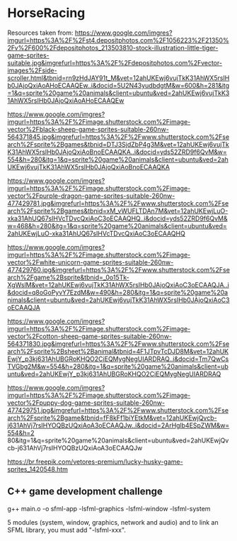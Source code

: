 # HorseRacing

Resources taken from:
https://www.google.com/imgres?imgurl=https%3A%2F%2Fst4.depositphotos.com%2F1056223%2F21350%2Fv%2F600%2Fdepositphotos_213503810-stock-illustration-little-tiger-game-sprites-suitable.jpg&imgrefurl=https%3A%2F%2Fdepositphotos.com%2Fvector-images%2Fside-scroller.html&tbnid=rn9zHdJAY91t_M&vet=12ahUKEwj6vujTkK31AhWX5rsIHb0JAjoQxiAoAHoECAAQEw..i&docid=5U2N43yudbdgtM&w=600&h=281&itg=1&q=sprite%20game%20animals&client=ubuntu&ved=2ahUKEwj6vujTkK31AhWX5rsIHb0JAjoQxiAoAHoECAAQEw

https://www.google.com/imgres?imgurl=https%3A%2F%2Fimage.shutterstock.com%2Fimage-vector%2Fblack-sheep-game-sprites-suitable-260nw-564371845.jpg&imgrefurl=https%3A%2F%2Fwww.shutterstock.com%2Fsearch%2Fsprite%2Bgames&tbnid=DTJ3SjdZbP4g3M&vet=12ahUKEwj6vujTkK31AhWX5rsIHb0JAjoQxiAoBnoECAAQKA..i&docid=yds52ZRD9f6QvM&w=554&h=280&itg=1&q=sprite%20game%20animals&client=ubuntu&ved=2ahUKEwj6vujTkK31AhWX5rsIHb0JAjoQxiAoBnoECAAQKA

https://www.google.com/imgres?imgurl=https%3A%2F%2Fimage.shutterstock.com%2Fimage-vector%2Fpurple-dragon-game-sprites-suitable-260nw-477429781.jpg&imgrefurl=https%3A%2F%2Fwww.shutterstock.com%2Fsearch%2Fsprite%2Bgames&tbnid=xM_vWUFLTDAn7M&vet=12ahUKEwjLuO-xka31AhUQ67sIHVcTDvcQxiAoC3oECAAQHQ..i&docid=yds52ZRD9f6QvM&w=468&h=280&itg=1&q=sprite%20game%20animals&client=ubuntu&ved=2ahUKEwjLuO-xka31AhUQ67sIHVcTDvcQxiAoC3oECAAQHQ

https://www.google.com/imgres?imgurl=https%3A%2F%2Fimage.shutterstock.com%2Fimage-vector%2Fwhite-unicorn-game-sprites-suitable-260nw-477429760.jpg&imgrefurl=https%3A%2F%2Fwww.shutterstock.com%2Fsearch%2Fgame%2Bsprite&tbnid=_0o15Tk-XgWslM&vet=12ahUKEwj6vujTkK31AhWX5rsIHb0JAjoQxiAoC3oECAAQJA..i&docid=q8oGoPyvY7EzdM&w=490&h=280&itg=1&q=sprite%20game%20animals&client=ubuntu&ved=2ahUKEwj6vujTkK31AhWX5rsIHb0JAjoQxiAoC3oECAAQJA

https://www.google.com/imgres?imgurl=https%3A%2F%2Fimage.shutterstock.com%2Fimage-vector%2Fcotton-sheep-game-sprites-suitable-260nw-564371830.jpg&imgrefurl=https%3A%2F%2Fwww.shutterstock.com%2Fsearch%2Fsprite%2Bsheet%2Banimal&tbnid=4F1JTpvTcDJD8M&vet=12ahUKEwjY_p3kj631AhUBGRoKHQO2CiEQMygNegUIARDRAQ..i&docid=Tm7QwCsTVGbg2M&w=554&h=280&itg=1&q=sprite%20game%20animals&client=ubuntu&ved=2ahUKEwjY_p3kj631AhUBGRoKHQO2CiEQMygNegUIARDRAQ

https://www.google.com/imgres?imgurl=https%3A%2F%2Fimage.shutterstock.com%2Fimage-vector%2Fpuppy-dog-game-sprites-suitable-260nw-477429751.jpg&imgrefurl=https%3A%2F%2Fwww.shutterstock.com%2Fsearch%2Fsprite%2Bgame&tbnid=fF8kFf1biYEtkM&vet=12ahUKEwjQvcb-j631AhVj7rsIHYOQBzUQxiAoA3oECAAQJw..i&docid=2ArHglb4ESpZWM&w=554&h=2	80&itg=1&q=sprite%20game%20animals&client=ubuntu&ved=2ahUKEwjQvcb-j631AhVj7rsIHYOQBzUQxiAoA3oECAAQJw

https://br.freepik.com/vetores-premium/lucky-husky-game-sprites_1420548.htm


## C++ game development challenge

g++ main.o -o sfml-app -lsfml-graphics -lsfml-window -lsfml-system

5 modules (system, window, graphics, network and audio) and to link an SFML library, you must add "-lsfml-xxx".
